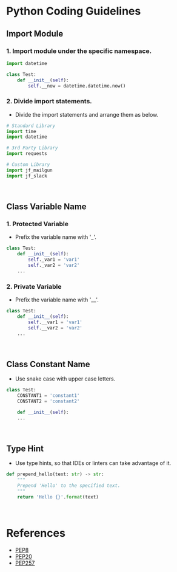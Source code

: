 # Python Coding Guidelines

## Import Module

### 1. Import module under the specific namespace.

```python
import datetime

class Test:
    def __init__(self):
        self.__now = datetime.datetime.now()
```

### 2. Divide import statements.
- Divide the import statements and arrange them as below.

```python
# Standard Library
import time
import datetime

# 3rd Party Library
import requests

# Custom Library
import jf_mailgun
import jf_slack
```

&nbsp;

## Class Variable Name

### 1. Protected Variable
- Prefix the variable name with '_'.

```python
class Test:
    def __init__(self):
        self._var1 = 'var1'
        self._var2 = 'var2'
    ...
```

### 2. Private Variable
- Prefix the variable name with '__'.

```python
class Test:
    def __init__(self):
        self.__var1 = 'var1'
        self.__var2 = 'var2'
    ...
```

&nbsp;

## Class Constant Name

- Use snake case with upper case letters.

```python
class Test:
    CONSTANT1 = 'constant1'
    CONSTANT2 = 'constant2'

    def __init__(self):
    ...
```

&nbsp;

## Type Hint

- Use type hints, so that IDEs or linters can take advantage of it.

```python
def prepend_hello(text: str) -> str:
    """
    Prepend 'Hello' to the specified text.
    """
    return 'Hello {}'.format(text)
```

&nbsp;

# References
- [PEP8](https://www.python.org/dev/peps/pep-0008/)
- [PEP20](https://www.python.org/dev/peps/pep-0020/)
- [PEP257](https://www.python.org/dev/peps/pep-0257/)
